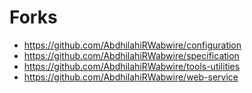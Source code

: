 # Forks

- https://github.com/AbdhilahiRWabwire/configuration
- https://github.com/AbdhilahiRWabwire/specification
- https://github.com/AbdhilahiRWabwire/tools-utilities
- https://github.com/AbdhilahiRWabwire/web-service

